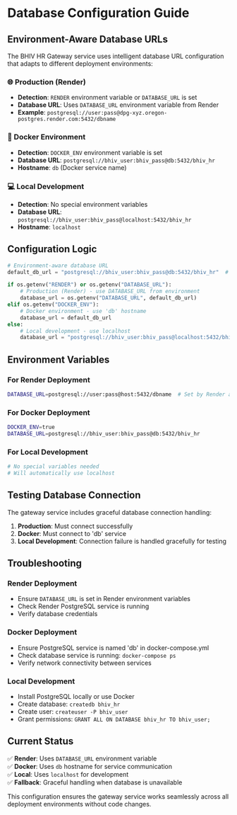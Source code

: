 # Database Configuration Guide

## Environment-Aware Database URLs

The BHIV HR Gateway service uses intelligent database URL configuration that adapts to different deployment environments:

### 🌐 Production (Render)
- **Detection**: `RENDER` environment variable or `DATABASE_URL` is set
- **Database URL**: Uses `DATABASE_URL` environment variable from Render
- **Example**: `postgresql://user:pass@dpg-xyz.oregon-postgres.render.com:5432/dbname`

### 🐳 Docker Environment
- **Detection**: `DOCKER_ENV` environment variable is set
- **Database URL**: `postgresql://bhiv_user:bhiv_pass@db:5432/bhiv_hr`
- **Hostname**: `db` (Docker service name)

### 💻 Local Development
- **Detection**: No special environment variables
- **Database URL**: `postgresql://bhiv_user:bhiv_pass@localhost:5432/bhiv_hr`
- **Hostname**: `localhost`

## Configuration Logic

```python
# Environment-aware database URL
default_db_url = "postgresql://bhiv_user:bhiv_pass@db:5432/bhiv_hr"  # Docker default

if os.getenv("RENDER") or os.getenv("DATABASE_URL"):
    # Production (Render) - use DATABASE_URL from environment
    database_url = os.getenv("DATABASE_URL", default_db_url)
elif os.getenv("DOCKER_ENV"):
    # Docker environment - use 'db' hostname
    database_url = default_db_url
else:
    # Local development - use localhost
    database_url = "postgresql://bhiv_user:bhiv_pass@localhost:5432/bhiv_hr"
```

## Environment Variables

### For Render Deployment
```bash
DATABASE_URL=postgresql://user:pass@host:5432/dbname  # Set by Render automatically
```

### For Docker Deployment
```bash
DOCKER_ENV=true
DATABASE_URL=postgresql://bhiv_user:bhiv_pass@db:5432/bhiv_hr
```

### For Local Development
```bash
# No special variables needed
# Will automatically use localhost
```

## Testing Database Connection

The gateway service includes graceful database connection handling:

1. **Production**: Must connect successfully
2. **Docker**: Must connect to 'db' service
3. **Local Development**: Connection failure is handled gracefully for testing

## Troubleshooting

### Render Deployment
- Ensure `DATABASE_URL` is set in Render environment variables
- Check Render PostgreSQL service is running
- Verify database credentials

### Docker Deployment
- Ensure PostgreSQL service is named 'db' in docker-compose.yml
- Check database service is running: `docker-compose ps`
- Verify network connectivity between services

### Local Development
- Install PostgreSQL locally or use Docker
- Create database: `createdb bhiv_hr`
- Create user: `createuser -P bhiv_user`
- Grant permissions: `GRANT ALL ON DATABASE bhiv_hr TO bhiv_user;`

## Current Status

✅ **Render**: Uses `DATABASE_URL` environment variable  
✅ **Docker**: Uses `db` hostname for service communication  
✅ **Local**: Uses `localhost` for development  
✅ **Fallback**: Graceful handling when database is unavailable  

This configuration ensures the gateway service works seamlessly across all deployment environments without code changes.